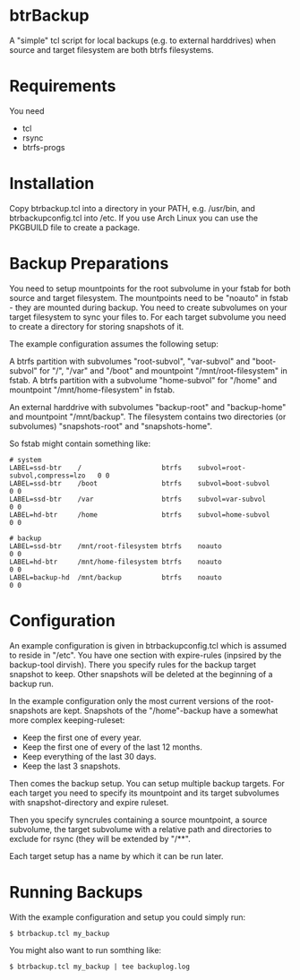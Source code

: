 # btrBackup

A "simple" tcl script for local backups (e.g. to external harddrives) when source and
target filesystem are both btrfs filesystems.

# Requirements

You need
- tcl
- rsync
- btrfs-progs

# Installation

Copy btrbackup.tcl into a directory in your PATH, e.g. /usr/bin, and btrbackupconfig.tcl
into /etc. If you use Arch Linux you can use the PKGBUILD file to create a package.

# Backup Preparations

You need to setup mountpoints for the root subvolume in your fstab for both source and
target filesystem. The mountpoints need to be "noauto" in fstab - they are mounted
during backup. You need to create subvolumes on your target filesystem to sync your
files to. For each target subvolume you need to create a directory for storing snapshots
of it.

The example configuration assumes the following setup:

A btrfs partition with subvolumes "root-subvol", "var-subvol" and "boot-subvol"
for "/", "/var" and "/boot" and mountpoint "/mnt/root-filesystem" in fstab.
A btrfs partition with a subvolume "home-subvol" for "/home" and mountpoint
"/mnt/home-filesystem" in fstab.

An external harddrive with subvolumes "backup-root" and "backup-home" and mountpoint
"/mnt/backup". The filesystem contains two directories (or subvolumes) "snapshots-root"
and "snapshots-home".

So fstab might contain something like:

    # system
    LABEL=ssd-btr    /                    btrfs    subvol=root-subvol,compress=lzo   0 0
    LABEL=ssd-btr    /boot                btrfs    subvol=boot-subvol                0 0
    LABEL=ssd-btr    /var                 btrfs    subvol=var-subvol                 0 0
    LABEL=hd-btr     /home                btrfs    subvol=home-subvol                0 0

    # backup
    LABEL=ssd-btr    /mnt/root-filesystem btrfs    noauto                            0 0
    LABEL=hd-btr     /mnt/home-filesystem btrfs    noauto                            0 0
    LABEL=backup-hd  /mnt/backup          btrfs    noauto                            0 0

# Configuration

An example configuration is given in btrbackupconfig.tcl which is assumed to reside
in "/etc". You have one section with expire-rules (inpsired by the backup-tool dirvish).
There you specify rules for the backup target snapshot to keep. Other snapshots will be
deleted at the beginning of a backup run.

In the example configuration only the most current versions of the root-snapshots are
kept. Snapshots of the "/home"-backup have a somewhat more complex keeping-ruleset:
- Keep the first one of every year.
- Keep the first one of every of the last 12 months.
- Keep everything of the last 30 days.
- Keep the last 3 snapshots.

Then comes the backup setup. You can setup multiple backup targets. For each target
you need to specify its mountpoint and its target subvolumes with snapshot-directory
and expire ruleset.

Then you specify syncrules containing a source mountpoint, a source subvolume, the
target subvolume with a relative path and directories to exclude for rsync (they will
be extended by "/\*\*".

Each target setup has a name by which it can be run later.

# Running Backups

With the example configuration and setup you could simply run:

    $ btrbackup.tcl my_backup

You might also want to run somthing like:

    $ btrbackup.tcl my_backup | tee backuplog.log

